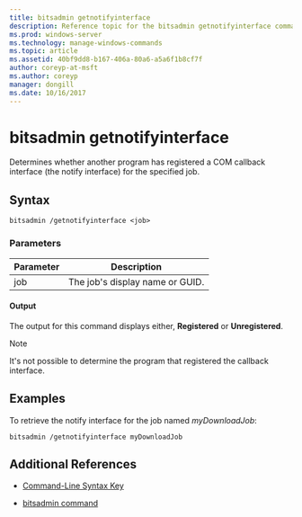 ```yaml
---
title: bitsadmin getnotifyinterface
description: Reference topic for the bitsadmin getnotifyinterface command, which determines if another program has registered a COM callback interface for the specified job.
ms.prod: windows-server
ms.technology: manage-windows-commands
ms.topic: article
ms.assetid: 40bf9dd8-b167-406a-80a6-a5a6f1b8cf7f
author: coreyp-at-msft
ms.author: coreyp
manager: dongill
ms.date: 10/16/2017
---
```


# bitsadmin getnotifyinterface

Determines whether another program has registered a COM callback interface (the notify interface) for the specified job.

## Syntax

```
bitsadmin /getnotifyinterface <job>
```

### Parameters

| Parameter | Description |
| -------------- | -------------- |
| job | The job's display name or GUID. |

#### Output

The output for this command displays either, **Registered** or **Unregistered**.

> [!NOTE]
> It's not possible to determine the program that registered the callback interface.

## Examples

To retrieve the notify interface for the job named *myDownloadJob*:

```
bitsadmin /getnotifyinterface myDownloadJob
```

## Additional References

- [Command-Line Syntax Key](command-line-syntax-key.md)

- [bitsadmin command](bitsadmin.md)
